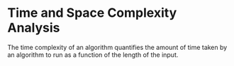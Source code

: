 # Time and Space Complexity Analysis
The time complexity of an algorithm quantifies the amount of time taken by an algorithm to run as a function of the length of the input.
